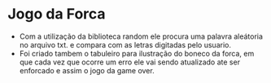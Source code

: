 # Jogo da Forca

- Com a utilização da biblioteca random ele procura uma palavra aleátoria no arquivo txt. e compara com as letras digitadas pelo usuario.
- Foi criado tambem o tabuleiro para ilustração do boneco da forca, em que cada vez que ocorre um erro ele vai sendo atualizado ate ser enforcado e assim o jogo da game over.
